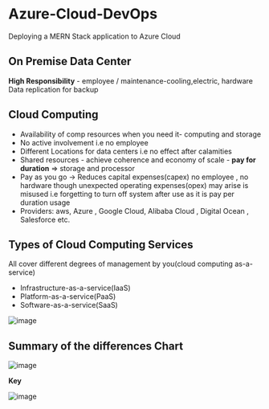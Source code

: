 # Azure-Cloud-DevOps
Deploying a MERN Stack application to Azure Cloud

## On Premise Data Center
**High Responsibility** - employee / maintenance-cooling,electric, hardware
Data replication for backup

## Cloud Computing

- Availability of comp resources when you need it- computing and storage
- No active involvement i.e no employee
- Different Locations for data centers i.e no effect after calamities
- Shared resources - achieve coherence and economy of scale - **pay for duration** => storage and processor 
- Pay as you go -> Reduces capital expenses(capex) no employee , no hardware though unexpected operating expenses(opex) may  arise is misused i.e forgetting to turn off system after use as it is pay per duration usage
- Providers: aws, Azure , Google Cloud, Alibaba Cloud , Digital Ocean , Salesforce etc.

## Types of Cloud Computing Services
All cover different degrees of management by you(cloud computing as-a-service)
- Infrastructure-as-a-service(IaaS)
- Platform-as-a-service(PaaS)
- Software-as-a-service(SaaS)

![image](https://user-images.githubusercontent.com/39994438/156827974-408f662b-3b3f-481b-87c0-d6a7ed2772f5.png)

## Summary of the differences Chart

![image](https://user-images.githubusercontent.com/39994438/156828316-681a3250-e392-4716-869a-5b233fa68b77.png)

**Key**

![image](https://user-images.githubusercontent.com/39994438/156828760-c6317d0a-1341-4ac6-a9c4-ab00d349ef40.png)



